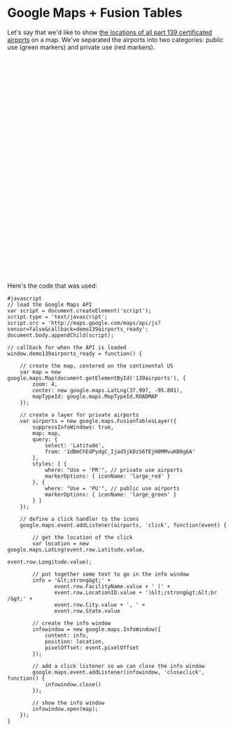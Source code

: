 # Google Maps + Fusion Tables

Let's say that we'd like to show [the locations of all part 139 certificated airports](https://www.google.com/fusiontables/DataSource?docid=1dBmChEdPydgC_Ijad5jkDzS6TEjH0MMvuKB0g6A) on a map.  We've separated the airports into two categories: public use (green markers) and private use (red markers).

<div id="139airports" style="width: 100%; height: 500px"></div>
<script type="text/javascript" src="scripts/139airports.js"></script>

Here's the code that was used:

    #javascript
    // load the Google Maps API
    var script = document.createElement('script');
    script.type = 'text/javascript';
    script.src = 'http://maps.google.com/maps/api/js?sensor=false&callback=demo139airports_ready';
    document.body.appendChild(script);
    
    // callback for when the API is loaded
    window.demo139airports_ready = function() {
            
        // create the map, centered on the continental US
        var map = new google.maps.Map(document.getElementById('139airports'), {
            zoom: 4,
            center: new google.maps.LatLng(37.997, -95.801),
            mapTypeId: google.maps.MapTypeId.ROADMAP
        });
        
        // create a layer for private airports
        var airports = new google.maps.FusionTablesLayer({
            suppressInfoWindows: true,
            map: map,
            query: {
                select: 'Latitude',
                from: '1dBmChEdPydgC_Ijad5jkDzS6TEjH0MMvuKB0g6A'
            },
            styles: [ {
                where: "Use = 'PR'", // private use airports
                markerOptions: { iconName: 'large_red' } 
            }, {
                where: "Use = 'PU'", // public use airports
                markerOptions: { iconName: 'large_green' }
            } ]
        });

        // define a click handler to the icons
        google.maps.event.addListener(airports, 'click', function(event) {

            // get the location of the click
            var location = new google.maps.LatLng(event.row.Latitude.value,
                                                  event.row.Longitude.value);
            
            // put together some text to go in the info window
            info = '&lt;strong&gt;' +
                   event.row.FacilityName.value + ' (' +
                   event.row.LocationID.value + ')&lt;/strong&gt;&lt;br /&gt;' +
                   event.row.City.value + ', ' +
                   event.row.State.value

            // create the info window
            infowindow = new google.maps.InfoWindow({
                content: info,
                position: location,
                pixelOffset: event.pixelOffset
            });

            // add a click listener so we can close the info window
            google.maps.event.addListener(infowindow, 'closeclick', function() {
                infowindow.close()
            });

            // show the info window
            infowindow.open(map);
        });
    }

